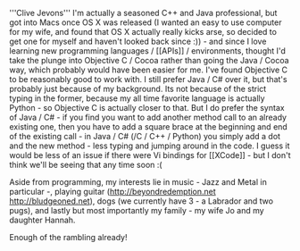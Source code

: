 
'''Clive Jevons'''
I'm actually a seasoned C++ and Java professional, but got into Macs once OS X was released (I wanted an easy to use computer for my wife, and found that OS X actually really kicks arse, so decided to get one for myself and haven't looked back since :)) - and since I love learning new programming languages / [[APIs]] / environments, thought I'd take the plunge into Objective C / Cocoa rather than going the Java / Cocoa way, which probably would have been easier for me. I've found Objective C to be reasonably good to work with. I still prefer Java / C# over it, but that's probably just because of my background. Its not because of the strict typing in the former, because my all time favorite language is actually Python - so Objective C is actually closer to that. But I do prefer the syntax of Java / C# - if you find you want to add another method call to an already existing one, then you have to add a square brace at the beginning and end of the existing call - in Java / C# (/C / C++ / Python) you simply add a dot and the new method - less typing and jumping around in the code. I guess it would be less of an issue if there were Vi bindings for [[XCode]] - but I don't think we'll be seeing that any time soon :(

Aside from programming, my interests lie in music - Jazz and Metal in particular -, playing guitar (http://beyondredemption.net http://bludgeoned.net), dogs (we currently have 3 - a Labrador and two pugs), and lastly but most importantly my family - my wife Jo and my daughter Hannah.

Enough of the rambling already!